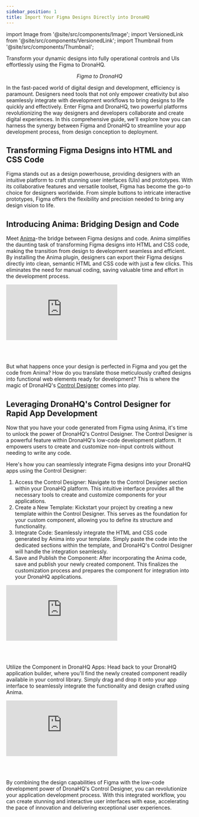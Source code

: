 ```yaml
---
sidebar_position: 1
title: Import Your Figma Designs Directly into DronaHQ
---
```

import Image from '@site/src/components/Image'; 
import VersionedLink from '@site/src/components/VersionedLink'; 
import Thumbnail from '@site/src/components/Thumbnail';

Transform your dynamic designs into fully operational controls and UIs effortlessly using the Figma to DronaHQ.
<figure>
  <Thumbnail src="/img/building-apps-guides/figma-to-dronahq/figma.jpg" alt="Figma to DronaHQ" width='100%'/>
  <figcaption align = "center"><i>Figma to DronaHQ</i></figcaption>
</figure>


In the fast-paced world of digital design and development, efficiency is paramount. Designers need tools that not only empower creativity but also seamlessly integrate with development workflows to bring designs to life quickly and effectively. Enter Figma and DronaHQ, two powerful platforms revolutionizing the way designers and developers collaborate and create digital experiences. In this comprehensive guide, we'll explore how you can harness the synergy between Figma and DronaHQ to streamline your app development process, from design conception to deployment.

## Transforming Figma Designs into HTML and CSS Code

Figma stands out as a design powerhouse, providing designers with an intuitive platform to craft stunning user interfaces (UIs) and prototypes. With its collaborative features and versatile toolset, Figma has become the go-to choice for designers worldwide. From simple buttons to intricate interactive prototypes, Figma offers the flexibility and precision needed to bring any design vision to life.

## Introducing Anima: Bridging Design and Code

Meet [Anima](https://projects.animaapp.com/)- the bridge between Figma designs and code. Anima simplifies the daunting task of transforming Figma designs into HTML and CSS code, making the transition from design to development seamless and efficient. By installing the Anima plugin, designers can export their Figma designs directly into clean, semantic HTML and CSS code with just a few clicks. This eliminates the need for manual coding, saving valuable time and effort in the development process.


<div style={{ position: 'relative', paddingBottom: 'calc(46.33333333333333% + 41px)', height: 0 }}>
  <iframe
    src="https://demo.arcade.software/4XphqqLujr2X2OQJH4vJ?embed"
    title="DronaHQ Database - Access & Activation flow"
    frameBorder="0"
    loading="lazy"
    allowFullScreen
    style={{ position: 'absolute', top: 0, left: 0, width: '100%', height: '100%', colorScheme: 'light' }}
    webkitallowfullscreen
    mozallowfullscreen
  ></iframe>
</div>

<br></br>

But what happens once your design is perfected in Figma and you get the code from Anima? How do you translate those meticulously crafted designs into functional web elements ready for development? This is where the magic of DronaHQ's [Control Designer](https://docs.dronahq.com/control-designer/) comes into play.

## Leveraging DronaHQ's Control Designer for Rapid App Development
Now that you have your code generated from Figma using Anima, it's time to unlock the power of DronaHQ's Control Designer. The Control Designer is a powerful feature within DronaHQ's low-code development platform. It empowers users to create and customize non-input controls without needing to write any code.

Here's how you can seamlessly integrate Figma designs into your DronaHQ apps using the Control Designer:

1. Access the Control Designer: Navigate to the Control Designer section within your DronaHQ platform. This intuitive interface provides all the necessary tools to create and customize components for your applications.
2. Create a New Template: Kickstart your project by creating a new template within the Control Designer. This serves as the foundation for your custom component, allowing you to define its structure and functionality.
3. Integrate Code: Seamlessly integrate the HTML and CSS code generated by Anima into your template. Simply paste the code into the dedicated sections within the template, and DronaHQ's Control Designer will handle the integration seamlessly.
4. Save and Publish the Component: After incorporating the Anima code, save and publish your newly created component. This finalizes the customization process and prepares the component for integration into your DronaHQ applications.

<div style={{ position: 'relative', paddingBottom: 'calc(46.33333333333333% + 41px)', height: 0 }}>
  <iframe
    src="https://demo.arcade.software/HapAcAGKTTfyzNy6ntgl?embed"
    title="DronaHQ Database - Access & Activation flow"
    frameBorder="0"
    loading="lazy"
    allowFullScreen
    style={{ position: 'absolute', top: 0, left: 0, width: '100%', height: '100%', colorScheme: 'light' }}
    webkitallowfullscreen
    mozallowfullscreen
  ></iframe>
</div>

<br></br>

Utilize the Component in DronaHQ Apps: Head back to your DronaHQ application builder, where you'll find the newly created component readily available in your control library. Simply drag and drop it onto your app interface to seamlessly integrate the functionality and design crafted using Anima.


<div style={{ position: 'relative', paddingBottom: 'calc(46.33333333333333% + 41px)', height: 0 }}>
  <iframe
    src="https://demo.arcade.software/4PKFeRvL1uV4A7f5MfQH?embed"
    title="DronaHQ Database - Access & Activation flow"
    frameBorder="0"
    loading="lazy"
    allowFullScreen
    style={{ position: 'absolute', top: 0, left: 0, width: '100%', height: '100%', colorScheme: 'light' }}
    webkitallowfullscreen
    mozallowfullscreen
  ></iframe>
</div>

<br></br>

By combining the design capabilities of Figma with the low-code development power of DronaHQ's Control Designer, you can revolutionize your application development process. With this integrated workflow, you can create stunning and interactive user interfaces with ease, accelerating the pace of innovation and delivering exceptional user experiences.

